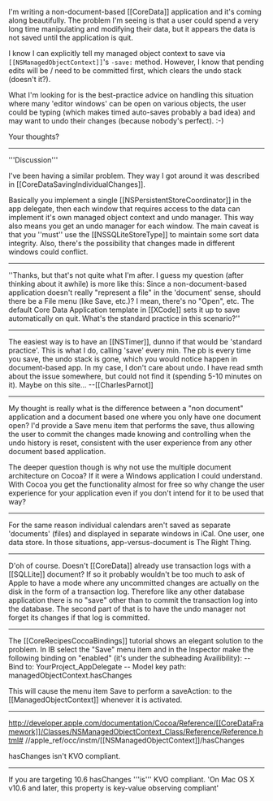 


I'm writing a non-document-based [[CoreData]] application and it's coming along beautifully. The problem I'm seeing is that a user could spend a very long time manipulating and modifying their data, but it appears the data is not saved until the application is quit.

I know I can explicitly tell my managed object context to save via <code>[[NSManagedObjectContext]]</code>'s <code>-save:</code> method. However, I know that pending edits will be / need to be committed first, which clears the undo stack (doesn't it?).

What I'm looking for is the best-practice advice on handling this situation where many 'editor windows' can be open on various objects, the user could be typing (which makes timed auto-saves probably a bad idea) and may want to undo their changes (because nobody's perfect). :-)

Your thoughts?

----

'''Discussion'''

I've been having a similar problem. They way I got around it was described in [[CoreDataSavingIndividualChanges]].

Basically you implement a single [[NSPersistentStoreCoordinator]] in the app delegate, then each window that requires access to the data can implement it's own managed object context and undo manager. This way also means you get an undo manager for each window. The main caveat is that you ''must'' use the [[NSSQLiteStoreType]] to maintain some sort data integrity. Also, there's the possibility that changes made in different windows could conflict.

----
''Thanks, but that's not quite what I'm after. I guess my question (after thinking about it awhile) is more like this: Since a non-document-based application doesn't really "represent a file" in the 'document' sense, should there be a File menu (like Save, etc.)? I mean, there's no "Open", etc. The default Core Data Application template in [[XCode]] sets it up to save automatically on quit. What's the standard practice in this scenario?''

----
The easiest way is to have an [[NSTimer]], dunno if that would be 'standard practice'. This is what I do, calling 'save' every min.
The pb is every time you save, the undo stack is gone, which you would notice happen in document-based app. In my case, I don't care about undo. I have read smth about the issue somewhere, but could not find it (spending 5-10 minutes on it). Maybe on this site...
--[[CharlesParnot]]

----
My thought is really what is the difference between a "non document" application and a document based one where you only have one document open?  I'd provide a Save menu item that performs the save, thus allowing the user to commit the changes made knowing and controlling when the undo history is reset, consistent with the user experience from any other document based application.

The deeper question though is why not use the multiple document architecture on Cocoa?  If it were a Windows application I could understand.  With Cocoa you get the functionality almost for free so why change the user experience for your application even if you don't intend for it to be used that way?

----
For the same reason individual calendars aren't saved as separate 'documents' (files) and displayed in separate windows in iCal. One user, one data store. In those situations, app-versus-document is The Right Thing.

----
D'oh of course.  Doesn't [[CoreData]] already use transaction logs with a [[SQLLite]] document?  If so it probably wouldn't be too much to ask of Apple to have a mode where any uncommitted changes are actually on the disk in the form of a transaction log.  Therefore like any other database application there is no "save" other than to commit the transaction log into the database.  The second part of that is to have the undo manager not forget its changes if that log is committed.

----
The [[CoreRecipesCocoaBindings]] tutorial shows an elegant solution to the problem. In IB select the "Save" menu item and in the Inspector make the following binding on "enabled" (it's under the subheading Availibility):
-- Bind to: YourProject_AppDelegate
 -- Model key path: managedObjectContext.hasChanges

This will cause the menu item Save to perform a saveAction: to the [[ManagedObjectContext]] whenever it is activated.

----
http://developer.apple.com/documentation/Cocoa/Reference/[[CoreDataFramework]]/Classes/NSManagedObjectContext_Class/Reference/Reference.html#
//apple_ref/occ/instm/[[NSManagedObjectContext]]/hasChanges

hasChanges isn't KVO compliant.

----
If you are targeting 10.6 hasChanges '''is''' KVO compliant.
'On Mac OS X v10.6 and later, this property is key-value observing compliant'